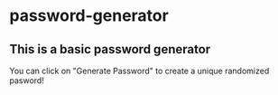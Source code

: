 # password-generator
## This is a basic password generator

You can click on "Generate Password" to create a unique randomized pasword!
